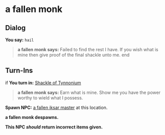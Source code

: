 # a fallen monk

## Dialog

**You say:** `hail`



>**a fallen monk says:** Failed to find the rest I have. If you wish what is mine then give proof of the final shackle unto me.
end

## Turn-Ins



if **You turn in:** [Shackle of Tynnonium](/item/4199)


>**a fallen monk says:** Earn what is mine. Show me you have the power worthy to wield what I possess.


**Spawn NPC:**  [a fallen iksar master](/npc/89183) at this location.


**a fallen monk despawns.**

**This NPC *should* return incorrect items given.**






